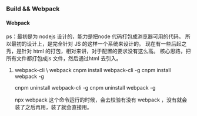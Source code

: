 ### Build && Webpack 
#### Webpack
ps：最初是为 nodejs 设计的，能力是把node 代码打包成浏览器可用的代码。
所以最初的设计上，是完全针对 JS 的这样一个系统来设计的。
现在有一些后起之秀，是针对 html 的打包，相对来讲，对于配置的要求没有这么高。
核心思路，把所有文件都打包成js 文件，然后通过html 去引入。

1. webpack-cli \ webpack
   cnpm install webpack-cli -g
   cnpm install webpack -g

   cnpm uninstall webpack-cli -g
   cnpm uninstall webpack -g

   npx webpack 这个命令运行的时候，会去校验有没有 webpack ，没有就会装了之后再用，装了就会直接用。

